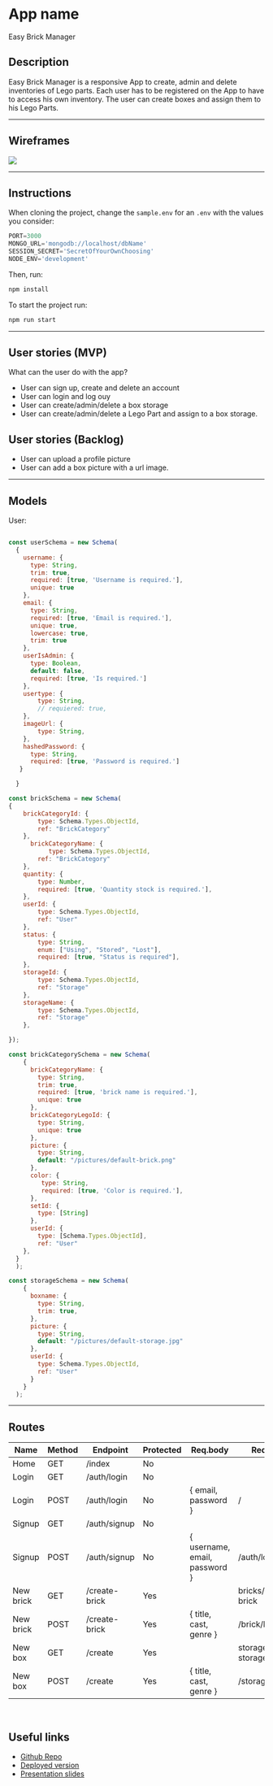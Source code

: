# App name

Easy Brick Manager

## Description

Easy Brick Manager is a responsive App to create, admin and delete inventories of Lego parts. Each user has to be registered on the App to have to access his own inventory. The user can create boxes and assign them to his Lego Parts.

---

## Wireframes
![](docs/wireframe-brick-manager.png)

---

## Instructions

When cloning the project, change the <code>sample.env</code> for an <code>.env</code> with the values you consider:
```js
PORT=3000
MONGO_URL='mongodb://localhost/dbName'
SESSION_SECRET='SecretOfYourOwnChoosing'
NODE_ENV='development'
```
Then, run:
```bash
npm install
```
To start the project run:
```bash
npm run start
```

---

## User stories (MVP)

What can the user do with the app?
- User can sign up, create and delete an account
- User can login and log ouy
- User can create/admin/delete a box storage
- User can create/admin/delete a Lego Part and assign to a box storage.

## User stories (Backlog)

- User can upload a profile picture
- User can add a box picture with a url image.

---

## Models



User:

```js

const userSchema = new Schema(
  {
    username: {
      type: String,
      trim: true,
      required: [true, 'Username is required.'],  
      unique: true
    },
    email: {
      type: String,
      required: [true, 'Email is required.'],
      unique: true,
      lowercase: true,
      trim: true
    },
    userIsAdmin: {
      type: Boolean,
      default: false,
      required: [true, 'Is required.']
    },    
    usertype: {
        type: String,
        // requiered: true,
    },
    imageUrl: {
        type: String,
    },
    hashedPassword: {
      type: String,
      required: [true, 'Password is required.']
   }

  }

const brickSchema = new Schema(
{
    brickCategoryId: {
        type: Schema.Types.ObjectId,
        ref: "BrickCategory"
    },
      brickCategoryName: {
           type: Schema.Types.ObjectId,
        ref: "BrickCategory"
    },
    quantity: {
        type: Number,
        required: [true, 'Quantity stock is required.'],
    },
    userId: {
        type: Schema.Types.ObjectId,
        ref: "User"
    },
    status: {
        type: String,
        enum: ["Using", "Stored", "Lost"],
        required: [true, "Status is required"],
    },
    storageId: {
        type: Schema.Types.ObjectId,
        ref: "Storage"
    },
    storageName: {
        type: Schema.Types.ObjectId,
        ref: "Storage"
    },

});

const brickCategorySchema = new Schema(
    {
      brickCategoryName: {
        type: String,
        trim: true,
        required: [true, 'brick name is required.'],
        unique: true
      },
      brickCategoryLegoId: {
        type: String,
        unique: true
      },
      picture: {
        type: String,
        default: "/pictures/default-brick.png"
      },
      color: {
         type: String,
         required: [true, 'Color is required.'], 
      },
      setId: {
        type: [String]
      },
      userId: {
        type: [Schema.Types.ObjectId],
        ref: "User"
    },
  }
  );  

const storageSchema = new Schema( 
    {
      boxname: {
        type: String,
        trim: true,
      },
      picture: {
        type: String,
        default: "/pictures/default-storage.jpg"      
      },
      userId: {
        type: Schema.Types.ObjectId,
        ref: "User"
      }
    }
  );
```

---

## Routes


| Name  | Method | Endpoint    | Protected | Req.body            | Redirects |
|-------|--------|-------------|------|---------------------|-----------|
| Home  | GET   | /index           | No   |                     |           |
| Login | GET    | /auth/login | No |                      |           |
| Login | POST | /auth/login   | No | { email, password }  | /         |
| Signup | GET    | /auth/signup | No |                      |           |
| Signup | POST | /auth/signup   | No | { username, email, password }  | /auth/login  |
| New brick  | GET   | /create-brick | Yes |                      |bricks/create-brick
| New brick | POST | /create-brick  | Yes | { title, cast, genre }  | /brick/list   |
| New box  | GET    | /create | Yes |                      |        storage/new-storage   |
| New box | POST | /create  | Yes | { title, cast, genre }  | /storage/storage  |
​




## Useful links

- [Github Repo](https://github.com/GuiLLeMet85/module2-boilerplate)
- [Deployed version](https://brickmanager.herokuapp.com/)
- [Presentation slides](https://slides.com/guillemb/palette)


